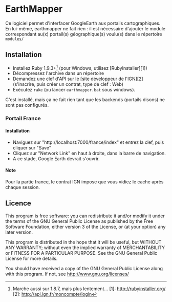 EarthMapper
===========

Ce logiciel permet d'interfacer GoogleEarth aux portails cartographiques.
En lui-même, earthmapper ne fait rien : il est nécessaire d'ajouter le module 
correspondant au(x) portail(s) géographique(s) voulu(s) dans le répertoire 
`modules/`

## Installation

- Installez Ruby 1.9.3+[^1] (pour Windows, utilisez [RubyInstaller][1])
- Décompressez l'archive dans un répertoire
- Demandez une clef d'API sur le [site développeur de l'IGN][2]
(s'inscrire, puis créer un contrat, type de clef : Web)
- Exécutez `rake` (ou lancer `earthmapper.bat` sous windows).

C'est installé, mais ça ne fait rien tant que les backends (portails disons) ne
sont pas configurés.

### Portail France

#### Installation 
- Naviguez sur "http://localhost:7000/france/index" et entrez la clef, puis 
cliquer sur "Save"
- Cliquez sur "Network Link" en haut à droite, dans la barre de navigation.
- A ce stade, Google Earth devrait s'ouvrir. 

#### Note

Pour la partie france, le contrat IGN impose que vous vidiez le cache après
chaque session.

## Licence

This program is free software: you can redistribute it and/or modify
it under the terms of the GNU General Public License as published by
the Free Software Foundation, either version 3 of the License, or
(at your option) any later version.

This program is distributed in the hope that it will be useful,
but WITHOUT ANY WARRANTY; without even the implied warranty of
MERCHANTABILITY or FITNESS FOR A PARTICULAR PURPOSE.  See the
GNU General Public License for more details.

You should have received a copy of the GNU General Public License
along with this program.  If not, see <http://www.gnu.org/licenses/>

    
  [^1]: Marche aussi sur 1.8.7, mais plus lentement...
  [1]: http://rubyinstaller.org/
  [2]: http://api.ign.fr/moncompte/login